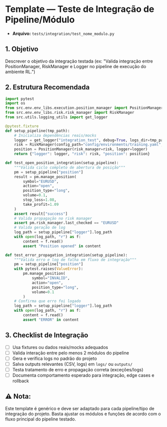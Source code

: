 # Template — Teste de Integração de Pipeline/Módulo

- **Arquivo:** `tests/integration/test_nome_modulo.py`

## 1. Objetivo

Descrever o objetivo da integração testada (ex: "Valida integração entre PositionManager, RiskManager e Logger no pipeline de execução do ambiente RL.")

## 2. Estrutura Recomendada

```python
import pytest
import os
from src.env.env_libs.execution.position_manager import PositionManager
from src.env.env_libs.risk.risk_manager import RiskManager
from src.utils.logging_utils import get_logger

@pytest.fixture
def setup_pipeline(tmp_path):
    # Inicializa dependências reais/mocks
    logger = get_logger("integration_test", debug=True, logs_dir=tmp_path)
    risk = RiskManager(config_path="config/environments/training.yaml", logger=logger)
    position = PositionManager(risk_manager=risk, logger=logger)
    return {"logger": logger, "risk": risk, "position": position}

def test_open_position_integration(setup_pipeline):
    """Valida ciclo completo de abertura de posição"""
    pm = setup_pipeline["position"]
    result = pm.manage_position(
        symbol="EURUSD",
        action="open",
        position_type="long",
        volume=0.1,
        stop_loss=1.08,
        take_profit=1.09
    )
    assert result["success"]
    # Valida propagação no risk manager
    assert pm.risk_manager.last_checked == "EURUSD"
    # Valida geração de log
    log_path = setup_pipeline["logger"].log_path
    with open(log_path, "r") as f:
        content = f.read()
        assert "Position opened" in content

def test_error_propagation_integration(setup_pipeline):
    """Valida erro e log de falha em fluxo de integração"""
    pm = setup_pipeline["position"]
    with pytest.raises(ValueError):
        pm.manage_position(
            symbol="INVALID",
            action="open",
            position_type="long",
            volume=0.1
        )
    # Confirma que erro foi logado
    log_path = setup_pipeline["logger"].log_path
    with open(log_path, "r") as f:
        content = f.read()
        assert "ERROR" in content
```

## 3. Checklist de Integração

- [ ] Usa fixtures ou dados reais/mocks adequados
- [ ] Valida interação entre pelo menos 2 módulos do pipeline
- [ ] Gera e verifica logs no padrão do projeto
- [ ] Salva outputs relevantes (CSV, logs) em `logs/` ou `outputs/`
- [ ] Testa tratamento de erro e propagação correta (exceções/logs)
- [ ] Documenta comportamento esperado para integração, edge cases e rollback

## ⚠️ Nota:

Este template é genérico e deve ser adaptado para cada pipeline/tipo de integração do projeto. Basta ajustar os módulos e funções de acordo com o fluxo principal do pipeline testado.